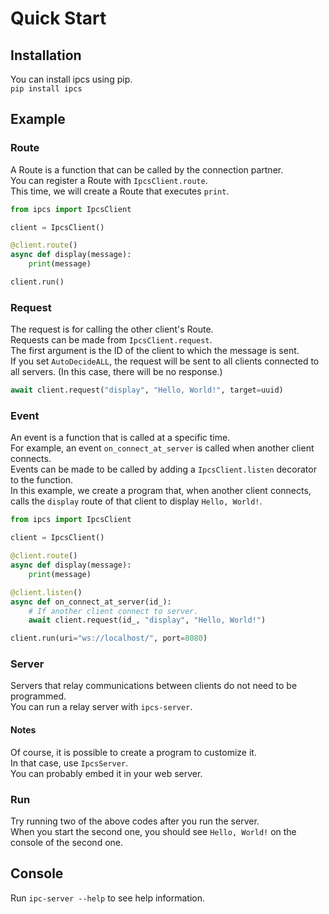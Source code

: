 # Quick Start
## Installation
You can install ipcs using pip.  
`pip install ipcs`

## Example
### Route
A Route is a function that can be called by the connection partner.  
You can register a Route with `IpcsClient.route`.  
This time, we will create a Route that executes `print`.
```python
from ipcs import IpcsClient

client = IpcsClient()

@client.route()
async def display(message):
    print(message)

client.run()
```
### Request
The request is for calling the other client's Route.  
Requests can be made from `IpcsClient.request`.  
The first argument is the ID of the client to which the message is sent.  
If you set `AutoDecideALL`, the request will be sent to all clients connected to all servers. (In this case, there will be no response.)
```python
await client.request("display", "Hello, World!", target=uuid)
```
### Event
An event is a function that is called at a specific time.  
For example, an event `on_connect_at_server` is called when another client connects.  
Events can be made to be called by adding a `IpcsClient.listen` decorator to the function.  
In this example, we create a program that, when another client connects, calls the `display` route of that client to display `Hello, World!`.
```python
from ipcs import IpcsClient

client = IpcsClient()

@client.route()
async def display(message):
    print(message)

@client.listen()
async def on_connect_at_server(id_):
    # If another client connect to server.
    await client.request(id_, "display", "Hello, World!")

client.run(uri="ws://localhost/", port=8080)
```
### Server
Servers that relay communications between clients do not need to be programmed.  
You can run a relay server with `ipcs-server`.
#### Notes
Of course, it is possible to create a program to customize it.  
In that case, use `IpcsServer`.  
You can probably embed it in your web server.
### Run
Try running two of the above codes after you run the server.  
When you start the second one, you should see `Hello, World!` on the console of the second one.

## Console
Run `ipc-server --help` to see help information.